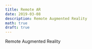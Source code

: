 ```yaml
---
title: Remote AR
date: 2019-03-08
description: Remote Augmented Reality
math: true
draft: true
---
```


Remote Augmented Reality